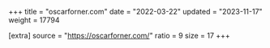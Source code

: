+++
title = "oscarforner.com"
date = "2022-03-22"
updated = "2023-11-17"
weight = 17794

[extra]
source = "https://oscarforner.com/"
ratio = 9
size = 17
+++
